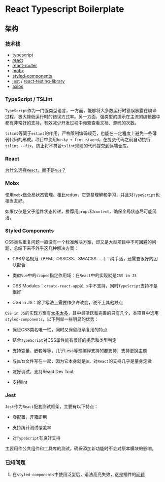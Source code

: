 # React Typescript Boilerplate

## 架构

### 技术栈

- [typescript](https://www.tslang.cn/docs/home.html)
- [react](https://reactjs.org/tutorial/tutorial.html)
- [react-router](https://reacttraining.com/react-router)
- [mobx](https://mobx.js.org/)
- [styled-components](https://www.styled-components.com/docs)
- [jest](https://jestjs.io) / [react-testing-library](https://github.com/kentcdodds/react-testing-library)
- [axios](https://github.com/axios/axios)

### TypeScript / TSLint

`TypeScript`作为一门强类型语言，一方面，能够将大多数运行时错误暴露在编译过程，极大降低运行时的错误方式率。另一方面，强类型的提示在主流的编辑器中都有非常好的支持，有效减少开发过程中频繁查看文档、源码的次数。

`tslint`等同于`eslint`的作用，严格限制编码规范，也能在一定程度上避免一些薄弱代码的形成。项目中使用`husky + lint-staged`，在提交代码之前自动执行`tslint --fix`，防止将不符合`tslint`规则的代码提交到远端仓库。

### React

[为什么选择`React`，而不是`Vue`？](./WHY_REACT.md)

### Mobx

使用`mobx`做全局状态管理。相比redux，它更易理解和学习，并且对`TypeScript`也相当友好。

如果仅仅是父子组件状态传递，推荐用`props`和`context`，确保全局状态尽可能简洁。

### Styled Components

CSS类名重复问题一直没有一个标准解决方案，却又是大型项目中不可回避的问题，总结下来不外乎这几种解决方案：

- CSS命名规范（BEM、OSSCSS、SMACSS……）：纯手活，还需要很好的团队配合

- 类似`Vue`中的`scoped`指定作用域：在`React`中的实现就是`CSS in JS`

- CSS Modules：`create-react-app@1.x`中不支持，同时`TypeScript`支持不是很好

- CSS in JS：除了写法上需要作少许改变，说不上其他缺点

`CSS in JS`的实现方案有[太多太多](https://github.com/MicheleBertoli/css-in-js)，其中最活跃和完善的只有几个，本项目中选用`styled-components`，以下列举一些明显的优势：

- 保证CSS类名唯一性，同时又保留继承复用的特点

- 结合`TypeScript`对CSS属性能有很好的提示和类型判定

- 支持变量、嵌套等等，几乎Less等预编译支持的都支持，支持更换主题

- 与js/ts文件写在一起，因为它本身就是js，对`React`的支持几乎是量身定做

- 友好调试，支持React Dev Tool

- 支持lint

### Jest

`Jest`作为`React`配套测试框架，主要有以下特点：

- 零配置，开箱即用

- 支持统计测试覆盖率

- 对`TypeScript`有良好支持

主要用作公共组件和工具库的测试，确保添加新功能时不会对原本模块的影响。

### 已知问题

1. 在`styled-components`中使用泛型后，语法高亮失效，这是插件的[问题](https://github.com/styled-components/vscode-styled-components/issues/114)

